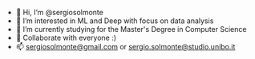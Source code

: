 - 👋 Hi, I’m @sergiosolmonte
- 👀 I’m interested in ML and Deep with focus on data analysis
- 🌱 I’m currently studying for the Master's Degree in Computer Science
- 💞️ Collaborate with everyone :)
- 📫 sergiosolmonte@gmail.com or sergio.solmonte@studio.unibo.it

<!---
sergiosolmonte/sergiosolmonte is a ✨ special ✨ repository because its `README.md` (this file) appears on your GitHub profile.
You can click the Preview link to take a look at your changes.
--->
